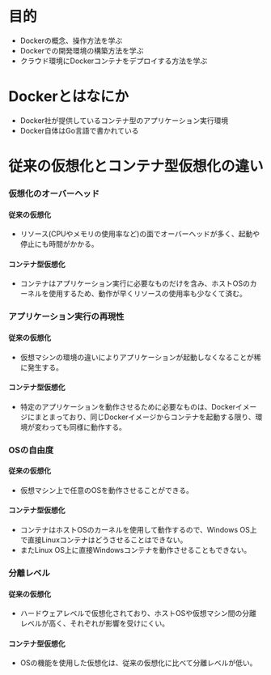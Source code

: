 # 目的
- Dockerの概念、操作方法を学ぶ
- Dockerでの開発環境の構築方法を学ぶ
- クラウド環境にDockerコンテナをデプロイする方法を学ぶ

# Dockerとはなにか
- Docker社が提供しているコンテナ型のアプリケーション実行環境
- Docker自体はGo言語で書かれている

# 従来の仮想化とコンテナ型仮想化の違い

### 仮想化のオーバーヘッド

#### 従来の仮想化
- リソース(CPUやメモリの使用率など)の面でオーバーヘッドが多く、起動や停止にも時間がかかる。

#### コンテナ型仮想化
- コンテナはアプリケーション実行に必要なものだけを含み、ホストOSのカーネルを使用するため、動作が早くリソースの使用率も少なくて済む。

### アプリケーション実行の再現性

#### 従来の仮想化
- 仮想マシンの環境の違いによりアプリケーションが起動しなくなることが稀に発生する。

#### コンテナ型仮想化
- 特定のアプリケーションを動作させるために必要なものは、Dockerイメージにまとまっており、同じDockerイメージからコンテナを起動する限り、環境が変わっても同様に動作する。

### OSの自由度

#### 従来の仮想化
- 仮想マシン上で任意のOSを動作させることができる。

#### コンテナ型仮想化
- コンテナはホストOSのカーネルを使用して動作するので、Windows OS上で直接Linuxコンテナはどうさせることはできない。
- またLinux OS上に直接Windowsコンテナを動作させることもできない。

### 分離レベル

#### 従来の仮想化
- ハードウェアレベルで仮想化されており、ホストOSや仮想マシン間の分離レベルが高く、それぞれが影響を受けにくい。

#### コンテナ型仮想化
- OSの機能を使用した仮想化は、従来の仮想化に比べて分離レベルが低い。
<!--stackedit_data:
eyJoaXN0b3J5IjpbMTg3MTI5ODYwMF19
-->